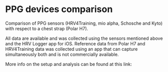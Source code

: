 # PPG devices comparison
Comparison of PPG sensors (HRV4Training, mio alpha, Schosche and Kyto) with respect to a chest strap (Polar H7). 

All data are available and was collected using the sensors mentioned above and the HRV Logger app for iOS. Reference data from Polar H7 and HRV4Training data was collected using an app that can capture simultaneously both and is not commercially available.

More info on the setup and analysis can be found at this link:
